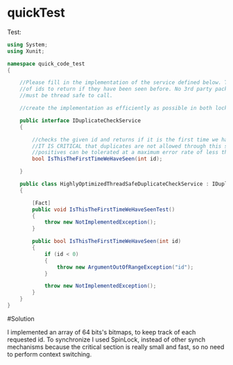# quickTest

Test:

```c#
using System;
using Xunit;

namespace quick_code_test
{

    //Please fill in the implementation of the service defined below. This service is to keep track
    //of ids to return if they have been seen before. No 3rd party packages can be used and the method
    //must be thread safe to call.

    //create the implementation as efficiently as possible in both locking, memory usage, and cpu usage

    public interface IDuplicateCheckService
    {

        //checks the given id and returns if it is the first time we have seen it
        //IT IS CRITICAL that duplicates are not allowed through this system but false
        //positives can be tolerated at a maximum error rate of less than 1%
        bool IsThisTheFirstTimeWeHaveSeen(int id);

    }

    public class HighlyOptimizedThreadSafeDuplicateCheckService : IDuplicateCheckService
    {

        [Fact]
        public void IsThisTheFirstTimeWeHaveSeenTest()
        {
            throw new NotImplementedException();
        }

        public bool IsThisTheFirstTimeWeHaveSeen(int id)
        {
            if (id < 0)
            {
                throw new ArgumentOutOfRangeException("id");
            }

            throw new NotImplementedException();
        }
    }
}
```
#Solution

I implemented an array of 64 bits's bitmaps, to keep track of each requested id.
To synchronize I used SpinLock, instead of other synch mechanisms because the critical section is really small and fast, so no need to perform context switching.

